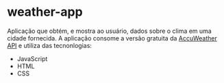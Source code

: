 # weather-app
Aplicação que obtém, e mostra ao usuário, dados sobre o clima em uma cidade fornecida. A aplicação consome a versão gratuita da [AccuWeather API](https://developer.accuweather.com/) e utiliza das tecnonlogias:

* JavaScript
* HTML
* CSS
